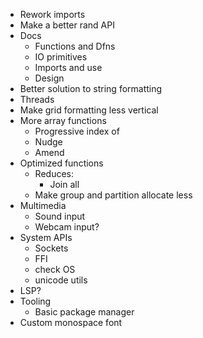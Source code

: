 - Rework imports
- Make a better rand API
- Docs
  - Functions and Dfns
  - IO primitives
  - Imports and use
  - Design
- Better solution to string formatting
- Threads
- Make grid formatting less vertical
- More array functions
  - Progressive index of
  - Nudge
  - Amend
- Optimized functions
  - Reduces:
    - Join all
  - Make group and partition allocate less
- Multimedia
  - Sound input
  - Webcam input?
- System APIs
  - Sockets
  - FFI
  - check OS
  - unicode utils
- LSP?
- Tooling
  - Basic package manager
- Custom monospace font
